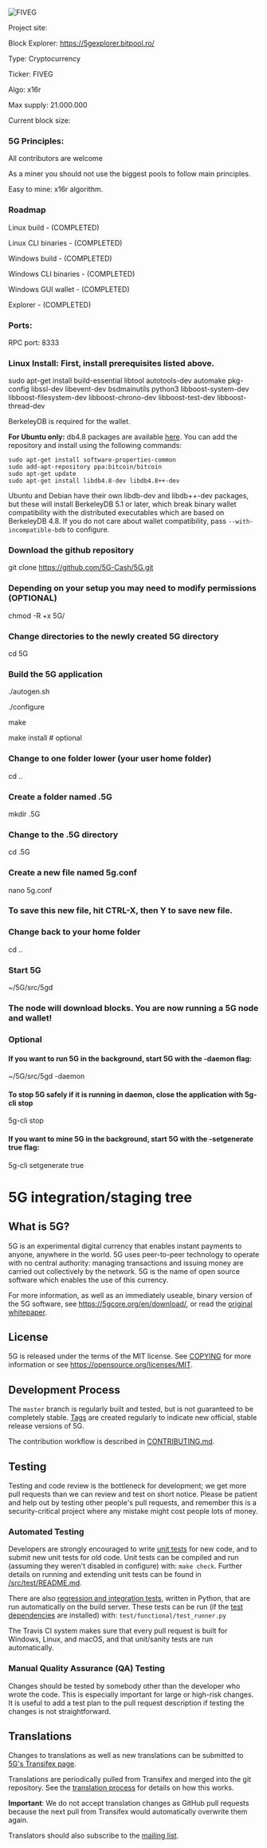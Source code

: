 ![FIVEG](https://i.imgur.com/28UX83V.png)

Project site:

Block Explorer: https://5gexplorer.bitpool.ro/

Type: Cryptocurrency

Ticker: FIVEG

Algo: x16r

Max supply: 21.000.000

Current block size:

### 5G Principles:

All contributors are welcome

As a miner you should not use the biggest pools to follow main principles.

Easy to mine: x16r algorithm.

### Roadmap

Linux build - (COMPLETED)

Linux CLI binaries - (COMPLETED)

Windows build - (COMPLETED) 

Windows CLI binaries - (COMPLETED)

Windows GUI wallet - (COMPLETED)

Explorer - (COMPLETED)



### Ports:

RPC port: 8333

### Linux Install: First, install prerequisites listed above.
sudo apt-get install build-essential libtool autotools-dev automake pkg-config libssl-dev libevent-dev bsdmainutils python3 libboost-system-dev libboost-filesystem-dev libboost-chrono-dev libboost-test-dev libboost-thread-dev

BerkeleyDB is required for the wallet.

**For Ubuntu only:** db4.8 packages are available [here](https://launchpad.net/~bitcoin/+archive/bitcoin).
You can add the repository and install using the following commands:

    sudo apt-get install software-properties-common
    sudo add-apt-repository ppa:bitcoin/bitcoin
    sudo apt-get update
    sudo apt-get install libdb4.8-dev libdb4.8++-dev

Ubuntu and Debian have their own libdb-dev and libdb++-dev packages, but these will install
BerkeleyDB 5.1 or later, which break binary wallet compatibility with the distributed executables which
are based on BerkeleyDB 4.8. If you do not care about wallet compatibility,
pass `--with-incompatible-bdb` to configure.

### Download the github repository
git clone https://github.com/5G-Cash/5G.git
### Depending on your setup you may need to modify permissions (OPTIONAL)
chmod -R +x 5G/  
### Change directories to the newly created 5G directory
cd 5G
### Build the 5G application
./autogen.sh

./configure

make

make install # optional

### Change to one folder lower (your user home folder)
cd ..
### Create a folder named .5G
mkdir .5G
### Change to the .5G directory
cd .5G
### Create a new file named 5g.conf
nano 5g.conf

### To save this new file, hit CTRL-X, then Y to save new file.
### Change back to your home folder
cd ..
### Start 5G
~/5G/src/5gd
### The node will download blocks. You are now running a 5G node and wallet!

### Optional
#### If you want to run 5G in the background, start 5G with the -daemon flag:
~/5G/src/5gd -daemon
#### To stop 5G safely if it is running in daemon, close the application with 5g-cli stop
5g-cli stop
#### If you want to mine 5G in the background, start 5G with the -setgenerate true flag:
5g-cli setgenerate true

5G integration/staging tree
===========================

What is 5G?
----------------

5G is an experimental digital currency that enables instant payments to
anyone, anywhere in the world. 5G uses peer-to-peer technology to operate
with no central authority: managing transactions and issuing money are carried
out collectively by the network. 5G is the name of open source
software which enables the use of this currency.

For more information, as well as an immediately useable, binary version of
the 5G software, see https://5gcore.org/en/download/, or read the
[original whitepaper](https://5gcore.org/5g.pdf).

License
-------

5G is released under the terms of the MIT license. See [COPYING](COPYING) for more
information or see https://opensource.org/licenses/MIT.

Development Process
-------------------

The `master` branch is regularly built and tested, but is not guaranteed to be
completely stable. [Tags](https://github.com/5g/5g/tags) are created
regularly to indicate new official, stable release versions of 5G.

The contribution workflow is described in [CONTRIBUTING.md](CONTRIBUTING.md).

Testing
-------

Testing and code review is the bottleneck for development; we get more pull
requests than we can review and test on short notice. Please be patient and help out by testing
other people's pull requests, and remember this is a security-critical project where any mistake might cost people
lots of money.

### Automated Testing

Developers are strongly encouraged to write [unit tests](src/test/README.md) for new code, and to
submit new unit tests for old code. Unit tests can be compiled and run
(assuming they weren't disabled in configure) with: `make check`. Further details on running
and extending unit tests can be found in [/src/test/README.md](/src/test/README.md).

There are also [regression and integration tests](/test), written
in Python, that are run automatically on the build server.
These tests can be run (if the [test dependencies](/test) are installed) with: `test/functional/test_runner.py`

The Travis CI system makes sure that every pull request is built for Windows, Linux, and macOS, and that unit/sanity tests are run automatically.

### Manual Quality Assurance (QA) Testing

Changes should be tested by somebody other than the developer who wrote the
code. This is especially important for large or high-risk changes. It is useful
to add a test plan to the pull request description if testing the changes is
not straightforward.

Translations
------------

Changes to translations as well as new translations can be submitted to
[5G's Transifex page](https://www.transifex.com/projects/p/5g/).

Translations are periodically pulled from Transifex and merged into the git repository. See the
[translation process](doc/translation_process.md) for details on how this works.

**Important**: We do not accept translation changes as GitHub pull requests because the next
pull from Transifex would automatically overwrite them again.

Translators should also subscribe to the [mailing list](https://groups.google.com/forum/#!forum/5g-translators).
